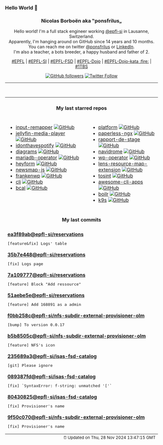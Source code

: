 ### Hello World 👋

<p align="center">
  <!-- use https://avatars.githubusercontent.com/u/176002?v=4 for your default github picture 
  <img src="https://raw.githubusercontent.com/ponsfrilus/ponsfrilus/master/img/ponsfrilus.png" title="Nicolas Borboën aka ‟ponsfrilus„" alt="Nicolas Borboën aka ‟ponsfrilus„" /> -->
  <h3 align="center">
    Nicolas Borboën aka ‟ponsfrilus„
  </h3>
  <p align="center">
    Hello world! I'm a full stack engineer working <a href="https://github.com/epfl-si">@epfl-si</a> in Lausanne, Switzerland.
    <br />Apparently, I'm hanging around on GitHub since 14 years and 10 months.
    <br />You can reach me on twitter <a href="https://twitter.com/ponsfrilus">@ponsfrilus</a> or <a href="http://linkedin.com/in/nicolasborboen">LinkedIn</a>.
    <br />I'm also a teacher, a bots breeder, a happy husband and father of 2.
  </p>
  <p align="center">
    <a href="https://www.epfl.ch">#EPFL</a> | 
    <a href="https://github.com/epfl-si/">#EPFL-SI</a> | 
    <a href="https://github.com/epfl-fsd">#EPFL-FSD</a> | 
    <a href="https://github.com/topics/epfl-dojo">#EPFL-Dojo</a> | 
    <a href="https://github.com/topics/epfl-dojo-kata">#EPFL-Dojo-kata :fire:</a> | 
    <a href="https://en.wikipedia.org/wiki/Indentation_style#Variant:_1TBS_(OTBS)">#1TBS</a>
  </p>
  <p align="center">
    <a href="https://github.com/ponsfrilus"><img alt="GitHub followers" src="https://img.shields.io/github/followers/ponsfrilus?label=Follow%20me%20on%20github&style=social"></a>
    <a href="https://twitter.com/ponsfrilus"><img alt="Twitter Follow" src="https://img.shields.io/twitter/follow/ponsfrilus?label=follow%20me%20on%20twitter&style=social"></a>
  </p>
  </p><hr><table align="center">
<tr>
<td colspan="2" align="center"><h4>My last starred repos</h4></td>
</tr>
<tr>
<td valign="top">
<ul>
<li>
<a href="https://github.com/sezanzeb/input-remapper" title="🎮 ⌨ An easy to use tool to change the behaviour of your input devices." target="_blank">input-remapper</a>&nbsp;<a href="https://github.com/sezanzeb/input-remapper" title="🎮 ⌨ An easy to use tool to change the behaviour of your input devices." target="_blank"><img src="https://img.shields.io/github/stars/sezanzeb/input-remapper?style=social" alt="GitHub"></a>
</li>
<li>
<a href="https://github.com/jellyfin/jellyfin-media-player" title="Jellyfin Desktop Client" target="_blank">jellyfin-media-player</a>&nbsp;<a href="https://github.com/jellyfin/jellyfin-media-player" title="Jellyfin Desktop Client" target="_blank"><img src="https://img.shields.io/github/stars/jellyfin/jellyfin-media-player?style=social" alt="GitHub"></a>
</li>
<li>
<a href="https://github.com/sjdonado/idonthavespotify" title="Effortlessly convert Spotify links to your preferred streaming service" target="_blank">idonthavespotify</a>&nbsp;<a href="https://github.com/sjdonado/idonthavespotify" title="Effortlessly convert Spotify links to your preferred streaming service" target="_blank"><img src="https://img.shields.io/github/stars/sjdonado/idonthavespotify?style=social" alt="GitHub"></a>
</li>
<li>
<a href="https://github.com/mingrammer/diagrams" title=":art: Diagram as Code for prototyping cloud system architectures" target="_blank">diagrams</a>&nbsp;<a href="https://github.com/mingrammer/diagrams" title=":art: Diagram as Code for prototyping cloud system architectures" target="_blank"><img src="https://img.shields.io/github/stars/mingrammer/diagrams?style=social" alt="GitHub"></a>
</li>
<li>
<a href="https://github.com/mariadb-operator/mariadb-operator" title="🦭 Run and operate MariaDB in a cloud native way" target="_blank">mariadb-operator</a>&nbsp;<a href="https://github.com/mariadb-operator/mariadb-operator" title="🦭 Run and operate MariaDB in a cloud native way" target="_blank"><img src="https://img.shields.io/github/stars/mariadb-operator/mariadb-operator?style=social" alt="GitHub"></a>
</li>
<li>
<a href="https://github.com/heyform/heyform" title="Open-Source Form Builder" target="_blank">heyform</a>&nbsp;<a href="https://github.com/heyform/heyform" title="Open-Source Form Builder" target="_blank"><img src="https://img.shields.io/github/stars/heyform/heyform?style=social" alt="GitHub"></a>
</li>
<li>
<a href="https://github.com/IJMacD/newsmap-js" title="NewsMap JS - JS implementation of the defunct newsmap.jp" target="_blank">newsmap-js</a>&nbsp;<a href="https://github.com/IJMacD/newsmap-js" title="NewsMap JS - JS implementation of the defunct newsmap.jp" target="_blank"><img src="https://img.shields.io/github/stars/IJMacD/newsmap-js?style=social" alt="GitHub"></a>
</li>
<li>
<a href="https://github.com/StephenMiracle/frankenwp" title="null" target="_blank">frankenwp</a>&nbsp;<a href="https://github.com/StephenMiracle/frankenwp" title="null" target="_blank"><img src="https://img.shields.io/github/stars/StephenMiracle/frankenwp?style=social" alt="GitHub"></a>
</li>
<li>
<a href="https://github.com/httpie/cli" title="🥧 HTTPie CLI  — modern, user-friendly command-line HTTP client for the API era. JSON support, colors, sessions, downloads, plugins & more." target="_blank">cli</a>&nbsp;<a href="https://github.com/httpie/cli" title="🥧 HTTPie CLI  — modern, user-friendly command-line HTTP client for the API era. JSON support, colors, sessions, downloads, plugins & more." target="_blank"><img src="https://img.shields.io/github/stars/httpie/cli?style=social" alt="GitHub"></a>
</li>
<li>
<a href="https://github.com/jarun/bcal" title=":1234: Bits, bytes and address calculator" target="_blank">bcal</a>&nbsp;<a href="https://github.com/jarun/bcal" title=":1234: Bits, bytes and address calculator" target="_blank"><img src="https://img.shields.io/github/stars/jarun/bcal?style=social" alt="GitHub"></a>
</li>
</ul>
<img width="450" height="1" /></td>
<td valign="top">
<ul>
<li>
<a href="https://github.com/hcengineering/platform" title="Huly — All-in-One Project Management Platform (alternative to Linear, Jira, Slack, Notion, Motion)" target="_blank">platform</a>&nbsp;<a href="https://github.com/hcengineering/platform" title="Huly — All-in-One Project Management Platform (alternative to Linear, Jira, Slack, Notion, Motion)" target="_blank"><img src="https://img.shields.io/github/stars/hcengineering/platform?style=social" alt="GitHub"></a>
</li>
<li>
<a href="https://github.com/paperless-ngx/paperless-ngx" title="A community-supported supercharged version of paperless: scan, index and archive all your physical documents" target="_blank">paperless-ngx</a>&nbsp;<a href="https://github.com/paperless-ngx/paperless-ngx" title="A community-supported supercharged version of paperless: scan, index and archive all your physical documents" target="_blank"><img src="https://img.shields.io/github/stars/paperless-ngx/paperless-ngx?style=social" alt="GitHub"></a>
</li>
<li>
<a href="https://github.com/epfl-fsd/rapport-de-stage" title="Outil de création de rapports de stages 2024 de l'Etat de Vaud. " target="_blank">rapport-de-stage</a>&nbsp;<a href="https://github.com/epfl-fsd/rapport-de-stage" title="Outil de création de rapports de stages 2024 de l'Etat de Vaud. " target="_blank"><img src="https://img.shields.io/github/stars/epfl-fsd/rapport-de-stage?style=social" alt="GitHub"></a>
</li>
<li>
<a href="https://github.com/navidrome/navidrome" title="🎧☁️ Your Personal Streaming Service" target="_blank">navidrome</a>&nbsp;<a href="https://github.com/navidrome/navidrome" title="🎧☁️ Your Personal Streaming Service" target="_blank"><img src="https://img.shields.io/github/stars/navidrome/navidrome?style=social" alt="GitHub"></a>
</li>
<li>
<a href="https://github.com/epfl-si/wp-operator" title="EPFL's WordPress Operator" target="_blank">wp-operator</a>&nbsp;<a href="https://github.com/epfl-si/wp-operator" title="EPFL's WordPress Operator" target="_blank"><img src="https://img.shields.io/github/stars/epfl-si/wp-operator?style=social" alt="GitHub"></a>
</li>
<li>
<a href="https://github.com/nevalla/lens-resource-map-extension" title="Lens - The Kubernetes IDE extension that displays Kubernetes resources and their relations as a force graph." target="_blank">lens-resource-map-extension</a>&nbsp;<a href="https://github.com/nevalla/lens-resource-map-extension" title="Lens - The Kubernetes IDE extension that displays Kubernetes resources and their relations as a force graph." target="_blank"><img src="https://img.shields.io/github/stars/nevalla/lens-resource-map-extension?style=social" alt="GitHub"></a>
</li>
<li>
<a href="https://github.com/drego85/tosint" title="Tosint (Telegram OSINT) is a powerful tool designed to extract valuable information from Telegram bots and channels. It serves as an essential resource for security researchers, investigators, and anyone interested in gathering insights from various Telegram entities." target="_blank">tosint</a>&nbsp;<a href="https://github.com/drego85/tosint" title="Tosint (Telegram OSINT) is a powerful tool designed to extract valuable information from Telegram bots and channels. It serves as an essential resource for security researchers, investigators, and anyone interested in gathering insights from various Telegram entities." target="_blank"><img src="https://img.shields.io/github/stars/drego85/tosint?style=social" alt="GitHub"></a>
</li>
<li>
<a href="https://github.com/agarrharr/awesome-cli-apps" title="🖥 📊 🕹 🛠 A curated list of command line apps" target="_blank">awesome-cli-apps</a>&nbsp;<a href="https://github.com/agarrharr/awesome-cli-apps" title="🖥 📊 🕹 🛠 A curated list of command line apps" target="_blank"><img src="https://img.shields.io/github/stars/agarrharr/awesome-cli-apps?style=social" alt="GitHub"></a>
</li>
<li>
<a href="https://github.com/tmrts/boilr" title=":zap: boilerplate template manager that generates files or directories from template repositories" target="_blank">boilr</a>&nbsp;<a href="https://github.com/tmrts/boilr" title=":zap: boilerplate template manager that generates files or directories from template repositories" target="_blank"><img src="https://img.shields.io/github/stars/tmrts/boilr?style=social" alt="GitHub"></a>
</li>
<li>
<a href="https://github.com/derailed/k9s" title="🐶 Kubernetes CLI To Manage Your Clusters In Style!" target="_blank">k9s</a>&nbsp;<a href="https://github.com/derailed/k9s" title="🐶 Kubernetes CLI To Manage Your Clusters In Style!" target="_blank"><img src="https://img.shields.io/github/stars/derailed/k9s?style=social" alt="GitHub"></a>
</li>
</ul>
<img width="450" height="1" /></td>
</tr>
<tr>
<td colspan="2" align="center"><h4>My last commits</h4></td>
</tr>
<tr>
        <td colspan="2">
          <div><strong><a href="https://api.github.com/repos/epfl-si/reservations/commits/ea3f89abb0bc0b4dc36e6344bcbeb4d2e6ddf3b3" title="2024-11-25T19:54:18.000+01:00" target="_blank">ea3f89ab</a><a href="https://github.com/epfl-si">@epfl-si</a><a href="https://github.com/epfl-si/reservations" title="Source code for the reservations.epfl.ch Web app">/reservations</a></strong></div>
          <pre>[feature&fix] Logs' table</pre>
        </td>
        </tr><tr>
        <td colspan="2">
          <div><strong><a href="https://api.github.com/repos/epfl-si/reservations/commits/35b7e4485f1db4a16575f562dfe7045acf56314c" title="2024-11-25T19:45:21.000+01:00" target="_blank">35b7e448</a><a href="https://github.com/epfl-si">@epfl-si</a><a href="https://github.com/epfl-si/reservations" title="Source code for the reservations.epfl.ch Web app">/reservations</a></strong></div>
          <pre>[fix] Logs page</pre>
        </td>
        </tr><tr>
        <td colspan="2">
          <div><strong><a href="https://api.github.com/repos/epfl-si/reservations/commits/7a109777315db4ebe99d6bb6dfcc63fa9d7074de" title="2024-11-25T19:38:48.000+01:00" target="_blank">7a109777</a><a href="https://github.com/epfl-si">@epfl-si</a><a href="https://github.com/epfl-si/reservations" title="Source code for the reservations.epfl.ch Web app">/reservations</a></strong></div>
          <pre>[feature] Block "Add ressource"</pre>
        </td>
        </tr><tr>
        <td colspan="2">
          <div><strong><a href="https://api.github.com/repos/epfl-si/reservations/commits/51aebe5efff59103f1355c31a1b073eba541e34d" title="2024-11-25T19:26:35.000+01:00" target="_blank">51aebe5e</a><a href="https://github.com/epfl-si">@epfl-si</a><a href="https://github.com/epfl-si/reservations" title="Source code for the reservations.epfl.ch Web app">/reservations</a></strong></div>
          <pre>[feature] Add 168891 as a admin</pre>
        </td>
        </tr><tr>
        <td colspan="2">
          <div><strong><a href="https://api.github.com/repos/epfl-si/nfs-subdir-external-provisioner-olm/commits/f0bb258ca81734839de94419ef7e757977dfeb90" title="2024-11-25T17:07:10.000+01:00" target="_blank">f0bb258c</a><a href="https://github.com/epfl-si">@epfl-si</a><a href="https://github.com/epfl-si/nfs-subdir-external-provisioner-olm" title="null">/nfs-subdir-external-provisioner-olm</a></strong></div>
          <pre>[bump] To version 0.0.17</pre>
        </td>
        </tr><tr>
        <td colspan="2">
          <div><strong><a href="https://api.github.com/repos/epfl-si/nfs-subdir-external-provisioner-olm/commits/b5b8505c016e3cb405b7479570680e06911ee753" title="2024-11-25T17:02:05.000+01:00" target="_blank">b5b8505c</a><a href="https://github.com/epfl-si">@epfl-si</a><a href="https://github.com/epfl-si/nfs-subdir-external-provisioner-olm" title="null">/nfs-subdir-external-provisioner-olm</a></strong></div>
          <pre>[feature] NFS's icon</pre>
        </td>
        </tr><tr>
        <td colspan="2">
          <div><strong><a href="https://api.github.com/repos/epfl-si/isas-fsd-catalog/commits/235689a387a5d78ff03707a67bc5615197e5396b" title="2024-11-25T16:25:59.000+01:00" target="_blank">235689a3</a><a href="https://github.com/epfl-si">@epfl-si</a><a href="https://github.com/epfl-si/isas-fsd-catalog" title="OLM catalogs for ISAS-FSD operators">/isas-fsd-catalog</a></strong></div>
          <pre>[git] Please ignore</pre>
        </td>
        </tr><tr>
        <td colspan="2">
          <div><strong><a href="https://api.github.com/repos/epfl-si/isas-fsd-catalog/commits/089387fddc13c75aba4b431caf97d543a411a79c" title="2024-11-25T16:25:01.000+01:00" target="_blank">089387fd</a><a href="https://github.com/epfl-si">@epfl-si</a><a href="https://github.com/epfl-si/isas-fsd-catalog" title="OLM catalogs for ISAS-FSD operators">/isas-fsd-catalog</a></strong></div>
          <pre>[fix] `SyntaxError: f-string: unmatched '['`</pre>
        </td>
        </tr><tr>
        <td colspan="2">
          <div><strong><a href="https://api.github.com/repos/epfl-si/isas-fsd-catalog/commits/80430825528c50c7ff58b563bbabbf94c04866e7" title="2024-11-19T15:57:57.000+01:00" target="_blank">80430825</a><a href="https://github.com/epfl-si">@epfl-si</a><a href="https://github.com/epfl-si/isas-fsd-catalog" title="OLM catalogs for ISAS-FSD operators">/isas-fsd-catalog</a></strong></div>
          <pre>[fix] Provisioner's name</pre>
        </td>
        </tr><tr>
        <td colspan="2">
          <div><strong><a href="https://api.github.com/repos/epfl-si/nfs-subdir-external-provisioner-olm/commits/9f50c070ffc5530692e0860af2274c8806121ec6" title="2024-11-19T15:57:57.000+01:00" target="_blank">9f50c070</a><a href="https://github.com/epfl-si">@epfl-si</a><a href="https://github.com/epfl-si/nfs-subdir-external-provisioner-olm" title="null">/nfs-subdir-external-provisioner-olm</a></strong></div>
          <pre>[fix] Provisioner's name</pre>
        </td>
        </tr><tfoot>
<tr>
<td colspan="2" align="right">
<img width="900" height="1" />
<small>⏰ Updated on Thu, 28 Nov 2024 13:47:15 GMT</small>
</td>
</tr>
</tfoot>
<br />
</table>
